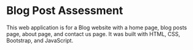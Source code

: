 # Blog Post Assessment

This web application is for a Blog website with a home page, blog posts page, about page, and contact us page. It was built with HTML, CSS, Bootstrap, and JavaScript.
